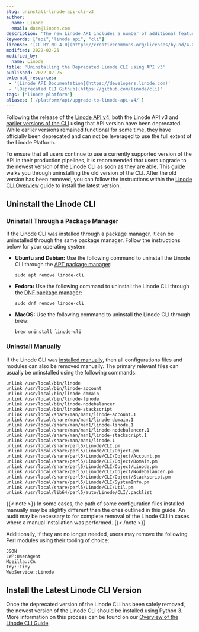```yaml
---
slug: uninstall-linode-api-cli-v3
author:
  name: Linode
  email: docs@linode.com
description: 'The new Linode API includes a number of additional features and changes from previous API versions. This guide is intended to help existing users uninstall the previous version of the CLI in preparation of upgrading to the new version of the CLI using APIv4.'
keywords: ["api","linode api", "cli"]
license: '[CC BY-ND 4.0](https://creativecommons.org/licenses/by-nd/4.0)'
modified: 2022-02-25
modified_by:
  name: Linode
title: 'Uninstalling the Deprecated Linode CLI using API v3'
published: 2022-02-25
external_resources:
 - '[Linode API Documentation](https://developers.linode.com)'
 - '[Deprecated CLI Github](https://github.com/linode/cli)'
tags: ["linode platform"]
aliases: ['/platform/api/upgrade-to-linode-api-v4/']
---
```


Following the release of the [Linode API v4](https://www.linode.com/docs/api/), both the Linode API v3 and [earlier versions of the CLI](/docs/guides/using-the-linode-cli-api-v3/) using that API version have been deprecated. While earlier versions remained functional for some time, they have officially been deprecated and can not be leveraged to use the full extent of the Linode Platform.

To ensure that all users continue to use a currently supported version of the API in their production pipelines, it is recommended that users upgrade to the newest version of the Linode CLI as soon as they are able. This guide walks you through uninstalling the old version of the CLI. After the old version has been removed, you can follow the instructions within the [Linode CLI Overview](/docs/guides/linode-cli/#install-the-cli) guide to install the latest version.

## Uninstall the Linode CLI

### Uninstall Through a Package Manager

If the Linode CLI was installed through a package manager, it can be uninstalled through the same package manager. Follow the instructions below for your operating system.

-   **Ubuntu and Debian:** Use the following command to uninstall the Linode CLI through the [APT package manager](/docs/guides/apt-package-manager/):

        sudo apt remove linode-cli

-   **Fedora:** Use the following command to uninstall the Linode CLI through the [DNF package manager](/docs/guides/dnf-package-manager/):

        sudo dnf remove linode-cli

-   **MacOS:** Use the following command to uninstall the Linode CLI through brew:

        brew uninstall linode-cli

### Uninstall Manually

If the Linode CLI was [installed manually](/docs/guides/using-the-linode-cli-api-v3/#manual-installation-for-linux-all-distros), then all configurations files and modules can also be removed manually. The primary relevant files can usually be uninstalled using the following commands:

    unlink /usr/local/bin/linode
    unlink /usr/local/bin/linode-account
    unlink /usr/local/bin/linode-domain
    unlink /usr/local/bin/linode-linode
    unlink /usr/local/bin/linode-nodebalancer
    unlink /usr/local/bin/linode-stackscript
    unlink /usr/local/share/man/man1/linode-account.1
    unlink /usr/local/share/man/man1/linode-domain.1
    unlink /usr/local/share/man/man1/linode-linode.1
    unlink /usr/local/share/man/man1/linode-nodebalancer.1
    unlink /usr/local/share/man/man1/linode-stackscript.1
    unlink /usr/local/share/man/man1/linode.1
    unlink /usr/local/share/perl5/Linode/CLI.pm
    unlink /usr/local/share/perl5/Linode/CLI/Object.pm
    unlink /usr/local/share/perl5/Linode/CLI/Object/Account.pm
    unlink /usr/local/share/perl5/Linode/CLI/Object/Domain.pm
    unlink /usr/local/share/perl5/Linode/CLI/Object/Linode.pm
    unlink /usr/local/share/perl5/Linode/CLI/Object/Nodebalancer.pm
    unlink /usr/local/share/perl5/Linode/CLI/Object/Stackscript.pm
    unlink /usr/local/share/perl5/Linode/CLI/SystemInfo.pm
    unlink /usr/local/share/perl5/Linode/CLI/Util.pm
    unlink /usr/local/lib64/perl5/auto/Linode/CLI/.packlist

{{< note >}}
In some cases, the path of some configuration files installed manually may be slightly different than the ones outlined in this guide. An audit may be necessary to for complete removal of the Linode CLI in cases where a manual installation was performed.
{{< /note >}}

Additionally, if they are no longer needed, users may remove the following Perl modules using their tooling of choice:

    JSON
    LWP:UserAgent
    Mozilla::CA
    Try::Tiny
    WebService::Linode

## Install the Latest Linode CLI Version

Once the deprecated version of the Linode CLI has been safely removed, the newest version of the Linode CLI should be installed using Python 3.
More information on this process can be found on our [Overview of the Linode CLI Guide](/docs/guides/linode-cli/).
